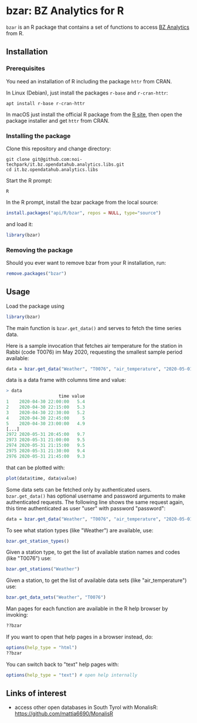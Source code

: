 # bzar: BZ Analytics for R

`bzar` is an R package that contains a set of functions to access [BZ
Analytics](https://analytics.opendatahub.bz.it/) from R.


## Installation

### Prerequisites

You need an installation of R including the package `httr` from CRAN.

In Linux (Debian), just install the packages `r-base` and `r-cran-httr`:
```
apt install r-base r-cran-httr
```

In macOS just install the official R package from the [R
site](https://cran.r-project.org), then open the package installer and get
`httr` from CRAN.

### Installing the package

Clone this repository and change directory:
```
git clone git@github.com:noi-techpark/it.bz.opendatahub.analytics.libs.git
cd it.bz.opendatahub.analytics.libs
```

Start the R prompt:
```
R
```

In the R prompt, install the bzar package from the local source:

```R
install.packages("api/R/bzar", repos = NULL, type="source")
```

and load it:

```R
library(bzar)
```

### Removing the package

Should you ever want to remove bzar from your R installation, run:

```R
remove.packages("bzar")
```

## Usage

Load the package using

```R
library(bzar)
```

The main function is ```bzar.get_data()``` and serves to fetch the
time series data.

Here is a sample invocation that fetches air temperature for the station
in Rabbi (code T0076) im May 2020, requesting the smallest sample period
available:

```R
data = bzar.get_data("Weather", "T0076", "air_temperature", "2020-05-01T00:00:00+0200", "2020-06-01T00:00:00+0200", 1)
```

data is a data frame with columns time and value:

```R
> data
                    time value
1    2020-04-30 22:00:00   5.4
2    2020-04-30 22:15:00   5.3
3    2020-04-30 22:30:00   5.2
4    2020-04-30 22:45:00     5
5    2020-04-30 23:00:00   4.9
[...]
2972 2020-05-31 20:45:00   9.7
2973 2020-05-31 21:00:00   9.5
2974 2020-05-31 21:15:00   9.5
2975 2020-05-31 21:30:00   9.4
2976 2020-05-31 21:45:00   9.3
```

that can be plotted with:

```R
plot(data$time, data$value)
```

Some data sets can be fetched only by authenticated users. ```bzar.get_data()``` has optional username and password arguments
to make authenticated requests. The following line shows the same request again, this time authenticated as user "user" with
password "password":

```R
data = bzar.get_data("Weather", "T0076", "air_temperature", "2020-05-01T00:00:00+0200", "2020-06-01T00:00:00+0200", 1, "user", "password")
```

To see what station types (like "Weather") are available, use:

```R
bzar.get_station_types()
```

Given a station type, to get the list of available station names and codes (like "T0076") use:

```R
bzar.get_stations("Weather")
```

Given a station, to get the list of available data sets (like "air_temperature") use:

```R
bzar.get_data_sets("Weather", "T0076")
```

Man pages for each function are available in the R help browser by invoking:

```R
??bzar
```

If you want to open that help pages in a browser instead, do:

```R
options(help_type = "html")
??bzar
```

You can switch back to "text" help pages with:
```R
options(help_type = "text") # open help internally
```

## Links of interest

- access other open databases in South Tyrol with MonalisR: https://github.com/mattia6690/MonalisR

